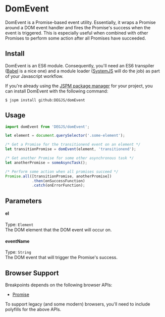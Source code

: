 # DomEvent
DomEvent is a Promise-based event utility. Essentially, it wraps a Promise around a DOM event handler and fires the Promise's success when the event is triggered. This is especially useful when combined with other Promises to perform some action after all Promises have succeeded. 

## Install
DomEvent is an ES6 module. Consequently, you'll need an ES6 transpiler ([Babel](https://babeljs.io) is a nice one) and a module loader ([SystemJS](https://github.com/systemjs/systemjs) will do the job) as part of your Javascript workflow.

If you're already using the [JSPM package manager](http://jspm.io) for your project, you can install DomEvent with the following command:

```
$ jspm install github:DEGJS/domEvent
```

## Usage
``` javascript
import domEvent from 'DEGJS/domEvent';

let element = document.querySelector('.some-element');

/* Get a Promise for the transitionend event on an element */
let transitionPromise = domEvent(element, 'transitionend');

/* Get another Promise for some other asynchronous task */
let anotherPromise = someAsyncTask();

/* Perform some action when all promises succeed */
Promise.all([transitionPromise, anotherPromise])
			.then(onSuccessFunction)
			.catch(onErrorFunction);
```

## Parameters

#### el
Type: `Element`   
The DOM element that the DOM event will occur on.

#### eventName
Type: `String`   
The DOM event that will trigger the Promise's success.

## Browser Support

Breakpoints depends on the following browser APIs:
+ [Promise](https://github.com/stefanpenner/es6-promise)

To support legacy (and some modern) browsers, you'll need to include polyfills for the above APIs.
 
